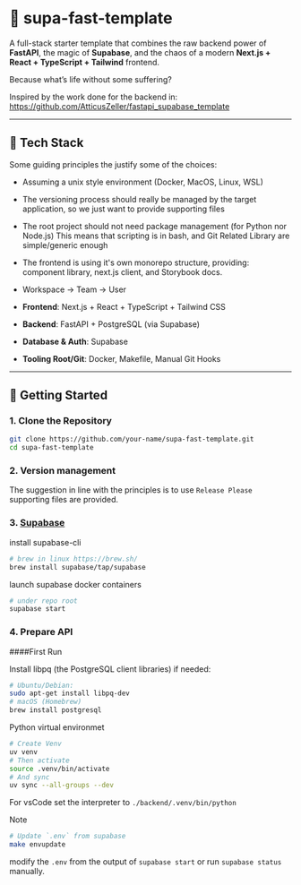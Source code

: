 # 🧪 supa-fast-template

A full-stack starter template that combines the raw backend power of **FastAPI**, the magic of **Supabase**, and the chaos of a modern **Next.js + React + TypeScript + Tailwind** frontend.

Because what’s life without some suffering?

Inspired by the work done for the backend in:
https://github.com/AtticusZeller/fastapi_supabase_template

---

## 🧰 Tech Stack

Some guiding principles the justify some of the choices:

- Assuming a unix style environment (Docker, MacOS, Linux, WSL)
- The versioning process should really be managed by the target application, so we just want to provide supporting files
- The root project should not need package management (for Python nor Node.js)
  This means that scripting is in bash, and Git Related Library are simple/generic enough
- The frontend is using it's own monorepo structure, providing: component library, next.js client, and Storybook docs.
- Workspace -> Team -> User

- **Frontend**: Next.js + React + TypeScript + Tailwind CSS
- **Backend**: FastAPI + PostgreSQL (via Supabase)
- **Database & Auth**: Supabase
- **Tooling Root/Git**: Docker, Makefile, Manual Git Hooks

---

## 🚀 Getting Started

### 1. Clone the Repository

```bash
git clone https://github.com/your-name/supa-fast-template.git
cd supa-fast-template
```

### 2. Version management

The suggestion in line with the principles is to use `Release Please` supporting files are provided.

### 3. [Supabase](https://supabase.com/docs/guides/local-development/cli/getting-started?queryGroups=platform&platform=linux&queryGroups=access-method&access-method=postgres)

install supabase-cli

```bash
# brew in linux https://brew.sh/
brew install supabase/tap/supabase
```

launch supabase docker containers

```bash
# under repo root
supabase start
```

### 4. Prepare API

####First Run

Install libpq (the PostgreSQL client libraries) if needed:

```bash
# Ubuntu/Debian:
sudo apt-get install libpq-dev
# macOS (Homebrew)
brew install postgresql
```

Python virtual environmet

```bash
# Create Venv
uv venv
# Then activate
source .venv/bin/activate
# And sync
uv sync --all-groups --dev
```

For vsCode set the interpreter to `./backend/.venv/bin/python`

> [!NOTE]
>
> ```bash
> # Update `.env` from supabase
> make envupdate
> ```
>
> modify the `.env` from the output of `supabase start` or run `supabase status` manually.

```

```
